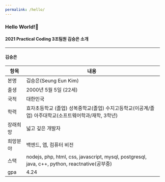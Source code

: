 ```yaml
---
permalink: /hello/
---
```


### Hello World!👋
#### 2021 Practical Coding 3조팀원 김승은 소개
****
#### 김승은  
|항목|내용|
|-----|----------|
|본명|김승은(Seung Eun Kim)|
|출생|2000년 5월 5일 (22세)|
|국적|대한민국|
|학력|효자초등학교 (졸업)  성복중학교(졸업)  수지고등학교(이공계/졸업)  아주대학교(소프트웨어학과/재학, 3학년)|
|장래희망| 넓고 깊은 개발자|
|희망분야|백엔드, 앱, 컴퓨터 비전|
|스택|nodejs, php, html, css, javascript,  mysql, postgresql, java, c++, python, reactnative(공부중)|
|gpa|4.24|
